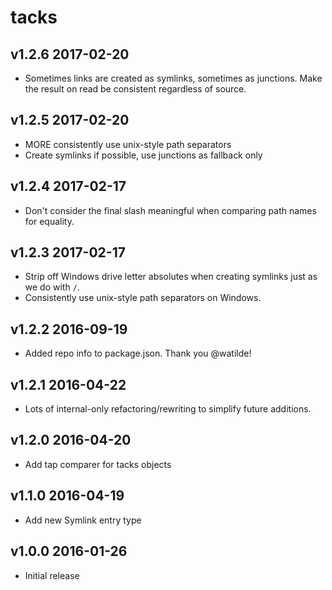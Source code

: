 # tacks

## v1.2.6 2017-02-20

* Sometimes links are created as symlinks, sometimes as junctions. Make the result on read
  be consistent regardless of source.

## v1.2.5 2017-02-20

* MORE consistently use unix-style path separators
* Create symlinks if possible, use junctions as fallback only

## v1.2.4 2017-02-17

* Don't consider the final slash meaningful when comparing path names for equality.

## v1.2.3 2017-02-17

* Strip off Windows drive letter absolutes when creating symlinks just as we do
  with `/`.
* Consistently use unix-style path separators on Windows.

## v1.2.2 2016-09-19

* Added repo info to package.json. Thank you @watilde!

## v1.2.1 2016-04-22

* Lots of internal-only refactoring/rewriting to simplify future additions.

## v1.2.0 2016-04-20

* Add tap comparer for tacks objects

## v1.1.0 2016-04-19

* Add new Symlink entry type

## v1.0.0 2016-01-26

* Initial release
